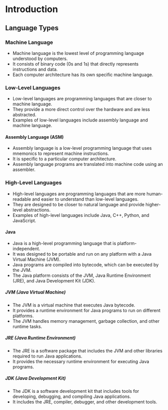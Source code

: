 # Introduction

## Language Types

### Machine Language

- Machine language is the lowest level of programming language understood by computers.
- It consists of binary code (0s and 1s) that directly represents instructions and data.
- Each computer architecture has its own specific machine language.

### Low-Level Languages

- Low-level languages are programming languages that are closer to machine language.
- They provide a more direct control over the hardware and are less abstracted.
- Examples of low-level languages include assembly language and machine language.

#### Assembly Language (ASM)

- Assembly language is a low-level programming language that uses mnemonics to represent machine instructions.
- It is specific to a particular computer architecture.
- Assembly language programs are translated into machine code using an assembler.

### High-Level Languages

- High-level languages are programming languages that are more human-readable and easier to understand than low-level languages.
- They are designed to be closer to natural language and provide higher-level abstractions.
- Examples of high-level languages include Java, C++, Python, and JavaScript.

#### Java

- Java is a high-level programming language that is platform-independent.
- It was designed to be portable and run on any platform with a Java Virtual Machine (JVM).
- Java programs are compiled into bytecode, which can be executed by the JVM.
- The Java platform consists of the JVM, Java Runtime Environment (JRE), and Java Development Kit (JDK).

##### JVM (Java Virtual Machine)

- The JVM is a virtual machine that executes Java bytecode.
- It provides a runtime environment for Java programs to run on different platforms.
- The JVM handles memory management, garbage collection, and other runtime tasks.

##### JRE (Java Runtime Environment)

- The JRE is a software package that includes the JVM and other libraries required to run Java applications.
- It provides the necessary runtime environment for executing Java programs.

##### JDK (Java Development Kit)

- The JDK is a software development kit that includes tools for developing, debugging, and compiling Java applications.
- It includes the JRE, compiler, debugger, and other development tools.
